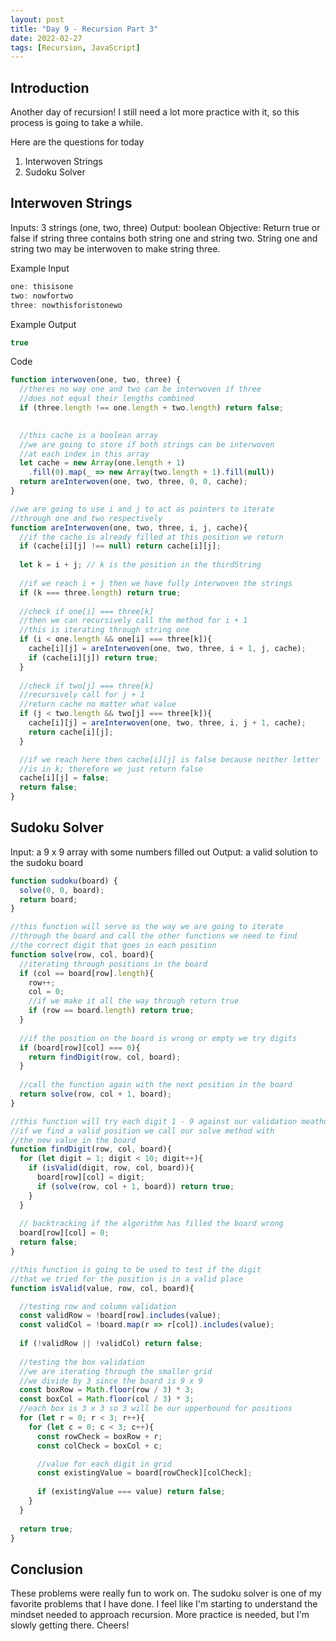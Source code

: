 ```yaml
---
layout: post
title: "Day 9 - Recursion Part 3"
date: 2022-02-27
tags: [Recursion, JavaScript]
---
```


## Introduction

Another day of recursion! I still need a lot more practice with it, so this process is going to take a while.

Here are the questions for today

1. Interwoven Strings
2. Sudoku Solver

## Interwoven Strings

Inputs: 3 strings (one, two, three)
Output: boolean
Objective: Return true or false if string three contains both string one and string two. String one and string two may be interwoven to make string three.

Example Input

```js
one: thisisone
two: nowfortwo
three: nowthisforistonewo

```

Example Output

```js
true
```

Code

```js
function interwoven(one, two, three) {
  //theres no way one and two can be interwoven if three
  //does not equal their lengths combined
  if (three.length !== one.length + two.length) return false;
  

  //this cache is a boolean array
  //we are going to store if both strings can be interwoven
  //at each index in this array
  let cache = new Array(one.length + 1)
    .fill(0).map(_ => new Array(two.length + 1).fill(null))
  return areInterwoven(one, two, three, 0, 0, cache);
}

//we are going to use i and j to act as pointers to iterate
//through one and two respectively
function areInterwoven(one, two, three, i, j, cache){
  //if the cache is already filled at this position we return
  if (cache[i][j] !== null) return cache[i][j];
  
  let k = i + j; // k is the position in the thirdString
  
  //if we reach i + j then we have fully interwoven the strings
  if (k === three.length) return true;
  
  //check if one[i] === three[k]
  //then we can recursively call the method for i + 1
  //this is iterating through string one
  if (i < one.length && one[i] === three[k]){
    cache[i][j] = areInterwoven(one, two, three, i + 1, j, cache);
    if (cache[i][j]) return true;
  }
  
  //check if two[j] === three[k]
  //recursively call for j + 1
  //return cache no matter what value
  if (j < two.length && two[j] === three[k]){
    cache[i][j] = areInterwoven(one, two, three, i, j + 1, cache);
    return cache[i][j];
  }

  //if we reach here then cache[i][j] is false because neither letter
  //is in k; therefore we just return false
  cache[i][j] = false;
  return false;
}
```

## Sudoku Solver

Input: a 9 x 9 array with some numbers filled out
Output: a valid solution to the sudoku board

```js
function sudoku(board) {
  solve(0, 0, board);
  return board;
}

//this function will serve as the way we are going to iterate
//through the board and call the other functions we need to find
//the correct digit that goes in each position
function solve(row, col, board){
  //iterating through positions in the board
  if (col == board[row].length){
    row++;
    col = 0;
    //if we make it all the way through return true
    if (row == board.length) return true;
  }
  
  //if the position on the board is wrong or empty we try digits
  if (board[row][col] === 0){
    return findDigit(row, col, board);
  }
  
  //call the function again with the next position in the board
  return solve(row, col + 1, board);
}

//this function will try each digit 1 - 9 against our validation meathod
//if we find a valid position we call our solve method with
//the new value in the board
function findDigit(row, col, board){
  for (let digit = 1; digit < 10; digit++){
    if (isValid(digit, row, col, board)){
      board[row][col] = digit;
      if (solve(row, col + 1, board)) return true;
    }
  }
  
  // backtracking if the algorithm has filled the board wrong
  board[row][col] = 0;
  return false;
}

//this function is going to be used to test if the digit
//that we tried for the position is in a valid place
function isValid(value, row, col, board){

  //testing row and column validation
  const validRow = !board[row].includes(value);
  const validCol = !board.map(r => r[col]).includes(value);
  
  if (!validRow || !validCol) return false;
  
  //testing the box validation
  //we are iterating through the smaller grid 
  //we divide by 3 since the board is 9 x 9
  const boxRow = Math.floor(row / 3) * 3;
  const boxCol = Math.floor(col / 3) * 3;
  //each box is 3 x 3 so 3 will be our upperbound for positions
  for (let r = 0; r < 3; r++){
    for (let c = 0; c < 3; c++){
      const rowCheck = boxRow + r;
      const colCheck = boxCol + c;

      //value for each digit in grid
      const existingValue = board[rowCheck][colCheck];
      
      if (existingValue === value) return false;
    }
  }
  
  return true;
}
```

## Conclusion

These problems were really fun to work on. The sudoku solver is one of my favorite problems that I have done. I feel like I'm starting to understand the mindset needed to approach recursion. More practice is needed, but I'm slowly getting there. Cheers!

